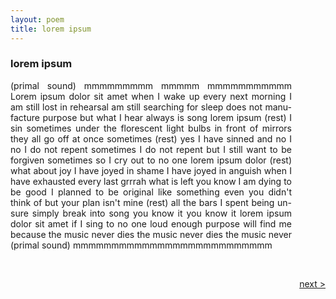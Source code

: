 ```yaml
---
layout: poem
title: lorem ipsum
---
```


### lorem ipsum

<p style="width:450px;text-align:justify">
(primal sound) mmmmmmmmm mmmmm mmmmmmmmmmm Lorem ipsum dolor sit amet when I wake up every next morning I am still lost in rehearsal am still searching for sleep does not manu- facture purpose but what I hear always is song lorem ipsum (rest) I sin sometimes under the florescent light bulbs in front of mirrors they all go off at once sometimes (rest) yes I have sinned and no I no I do not repent sometimes I do not repent but I still want to be forgiven sometimes so I cry out to no one lorem ipsum dolor (rest) what about joy I have joyed in shame I have joyed in anguish when I have exhausted every last grrrah what is left you know I am dying to be good I planned to be original like something even you didn't think of but your plan isn't mine (rest) all the bars I spent being un-sure simply break into song you know it you know it lorem ipsum dolor sit amet if I sing to no one loud enough purpose will find me because the music never dies the music never dies the music never (primal sound) mmmmmmmmmmmmmmmmmmmmmmmmmm
</p>

&nbsp;  

<a href="/poems/epilogue" style="float: right;">next ></a>
